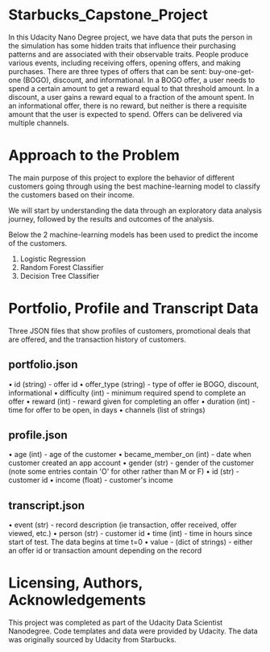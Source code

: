 # Starbucks_Capstone_Project

In this Udacity Nano Degree project, we have data that puts the person in the simulation has some hidden traits that influence their purchasing patterns and are associated with their observable traits. People produce various events, including receiving offers, opening offers, and making purchases.
There are three types of offers that can be sent: buy-one-get-one (BOGO), discount, and informational. In a BOGO offer, a user needs to spend a certain amount to get a reward equal to that threshold amount. In a discount, a user gains a reward equal to a fraction of the amount spent. In an informational offer, there is no reward, but neither is there a requisite amount that the user is expected to spend. Offers can be delivered via multiple channels.


# Approach to the Problem

The main purpose of this project to explore the behavior of different customers going through using the best machine-learning model to classify the customers based on their income. 

We will start by understanding the data through an exploratory data analysis journey, followed by the results and outcomes of the analysis.

Below the 2 machine-learning models has been used to predict the income of the customers.

1.	Logistic Regression
2.	Random Forest Classifier
3.	Decision Tree Classifier

# Portfolio, Profile and Transcript Data

Three JSON files that show profiles of customers, promotional deals that are offered, and the transaction history of customers.

## portfolio.json

•	id (string) - offer id
•	offer_type (string) - type of offer ie BOGO, discount, informational
•	difficulty (int) - minimum required spend to complete an offer
•	reward (int) - reward given for completing an offer
•	duration (int) - time for offer to be open, in days
•	channels (list of strings)

## profile.json

•	age (int) - age of the customer
•	became_member_on (int) - date when customer created an app account
•	gender (str) - gender of the customer (note some entries contain 'O' for other rather than M or F)
•	id (str) - customer id
•	income (float) - customer's income

## transcript.json

•	event (str) - record description (ie transaction, offer received, offer viewed, etc.)
•	person (str) - customer id
•	time (int) - time in hours since start of test. The data begins at time t=0
•	value - (dict of strings) - either an offer id or transaction amount depending on the record


# Licensing, Authors, Acknowledgements

This project was completed as part of the Udacity Data Scientist Nanodegree. Code templates and data were provided by Udacity. The data was originally sourced by Udacity from Starbucks.



